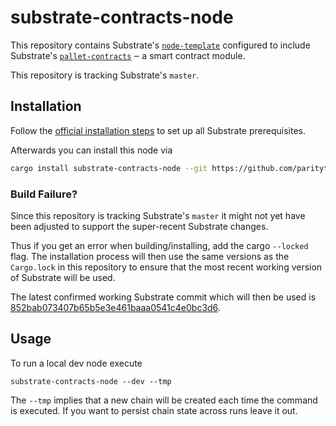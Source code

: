 # substrate-contracts-node

This repository contains Substrate's [`node-template`](https://github.com/paritytech/substrate/tree/master/bin/node-template)
configured to include Substrate's [`pallet-contracts`](https://github.com/paritytech/substrate/tree/master/frame/contracts)
‒ a smart contract module.

This repository is tracking Substrate's `master`.

## Installation

Follow the [official installation steps](https://substrate.dev/docs/en/knowledgebase/getting-started/) 
to set up all Substrate prerequisites.

Afterwards you can install this node via

```bash
cargo install substrate-contracts-node --git https://github.com/paritytech/substrate-contracts-node.git --force
```

### Build Failure?

Since this repository is tracking Substrate's `master` it might not yet have been adjusted to support
the super-recent Substrate changes.

Thus if you get an error when building/installing, add the cargo `--locked` flag. The installation process
will then use the same versions as the `Cargo.lock` in this repository to ensure that the
most recent working version of Substrate will be used.

The latest confirmed working Substrate commit which will then be used is
[852bab073407b65b5e3e461baaa0541c4e0bc3d6](https://github.com/paritytech/substrate/tree/852bab073407b65b5e3e461baaa0541c4e0bc3d6).

## Usage

To run a local dev node execute
```
substrate-contracts-node --dev --tmp
```
The `--tmp` implies that a new chain will be created each time the command
is executed. If you want to persist chain state across runs leave it out.